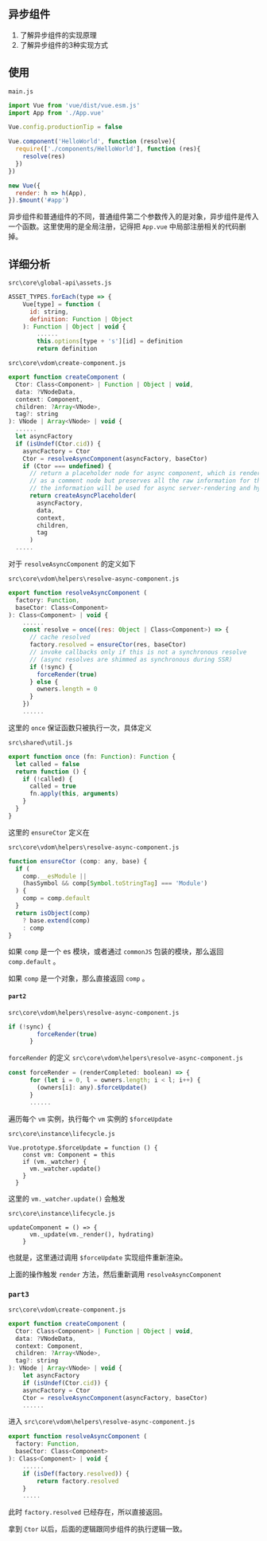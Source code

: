 ## 异步组件

1. 了解异步组件的实现原理
2. 了解异步组件的3种实现方式

## 使用

`main.js`

```js
import Vue from 'vue/dist/vue.esm.js'
import App from './App.vue'

Vue.config.productionTip = false

Vue.component('HelloWorld', function (resolve){
  require(['./components/HelloWorld'], function (res){
    resolve(res)
  })
})

new Vue({
  render: h => h(App),
}).$mount('#app')
```

异步组件和普通组件的不同，普通组件第二个参数传入的是对象，异步组件是传入一个函数。这里使用的是全局注册，记得把 `App.vue` 中局部注册相关的代码删掉。

## 详细分析

`src\core\global-api\assets.js`

```js
ASSET_TYPES.forEach(type => {
    Vue[type] = function (
      id: string,
      definition: Function | Object
    ): Function | Object | void {
      	......
        this.options[type + 's'][id] = definition
        return definition
```



`src\core\vdom\create-component.js`

```js
export function createComponent (
  Ctor: Class<Component> | Function | Object | void,
  data: ?VNodeData,
  context: Component,
  children: ?Array<VNode>,
  tag?: string
): VNode | Array<VNode> | void {
  ......
  let asyncFactory
  if (isUndef(Ctor.cid)) {
    asyncFactory = Ctor
    Ctor = resolveAsyncComponent(asyncFactory, baseCtor)
    if (Ctor === undefined) {
      // return a placeholder node for async component, which is rendered
      // as a comment node but preserves all the raw information for the node.
      // the information will be used for async server-rendering and hydration.
      return createAsyncPlaceholder(
        asyncFactory,
        data,
        context,
        children,
        tag
      )
  .....
```

对于 `resolveAsyncComponent` 的定义如下

`src\core\vdom\helpers\resolve-async-component.js`

```js
export function resolveAsyncComponent (
  factory: Function,
  baseCtor: Class<Component>
): Class<Component> | void {
	......
	const resolve = once((res: Object | Class<Component>) => {
      // cache resolved
      factory.resolved = ensureCtor(res, baseCtor)
      // invoke callbacks only if this is not a synchronous resolve
      // (async resolves are shimmed as synchronous during SSR)
      if (!sync) {
        forceRender(true)
      } else {
        owners.length = 0
      }
    })
    ......
```

这里的 `once` 保证函数只被执行一次，具体定义

`src\shared\util.js`

```js
export function once (fn: Function): Function {
  let called = false
  return function () {
    if (!called) {
      called = true
      fn.apply(this, arguments)
    }
  }
}
```

这里的 `ensureCtor` 定义在 

`src\core\vdom\helpers\resolve-async-component.js`

```js
function ensureCtor (comp: any, base) {
  if (
    comp.__esModule ||
    (hasSymbol && comp[Symbol.toStringTag] === 'Module')
  ) {
    comp = comp.default
  }
  return isObject(comp)
    ? base.extend(comp)
    : comp
}
```

如果 `comp` 是一个 es 模块，或者通过 `commonJS`  包装的模块，那么返回 `comp.default` 。

如果 `comp` 是一个对象，那么直接返回 `comp` 。

#### `part2` 

`src\core\vdom\helpers\resolve-async-component.js`

```js
if (!sync) {
        forceRender(true)
      }
```

`forceRender` 的定义 `src\core\vdom\helpers\resolve-async-component.js`

```js
const forceRender = (renderCompleted: boolean) => {
      for (let i = 0, l = owners.length; i < l; i++) {
        (owners[i]: any).$forceUpdate()
      }
      ......
```

遍历每个 `vm` 实例，执行每个 `vm` 实例的 `$forceUpdate`

`src\core\instance\lifecycle.js`

```
Vue.prototype.$forceUpdate = function () {
    const vm: Component = this
    if (vm._watcher) {
      vm._watcher.update()
    }
  }
```

 这里的 `vm._watcher.update()` 会触发 

`src\core\instance\lifecycle.js`

```
updateComponent = () => {
      vm._update(vm._render(), hydrating)
    }
```

也就是，这里通过调用 `$forceUpdate` 实现组件重新渲染。

上面的操作触发 `render` 方法，然后重新调用 `resolveAsyncComponent`

### `part3` 

`src\core\vdom\create-component.js`

```js
export function createComponent (
  Ctor: Class<Component> | Function | Object | void,
  data: ?VNodeData,
  context: Component,
  children: ?Array<VNode>,
  tag?: string
): VNode | Array<VNode> | void {
	let asyncFactory
	if (isUndef(Ctor.cid)) {
    asyncFactory = Ctor
    Ctor = resolveAsyncComponent(asyncFactory, baseCtor)
    ......
```

进入 `src\core\vdom\helpers\resolve-async-component.js`

```js
export function resolveAsyncComponent (
  factory: Function,
  baseCtor: Class<Component>
): Class<Component> | void {
	......
	if (isDef(factory.resolved)) {
    	return factory.resolved
  	}
    .....
```

此时 `factory.resolved` 已经存在，所以直接返回。

拿到 `Ctor` 以后，后面的逻辑跟同步组件的执行逻辑一致。